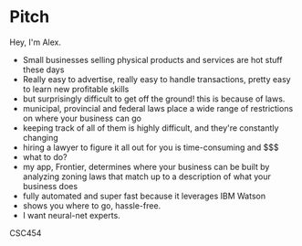 Pitch
======

Hey, I'm Alex.

- Small businesses selling physical products and services are hot stuff these days
- Really easy to advertise, really easy to handle transactions, pretty easy to
learn new profitable skills
- but surprisingly difficult to get off the ground! this is because of laws.
- municipal, provincial and federal laws place a wide range of restrictions on where
your business can go
- keeping track of all of them is highly difficult, and they're constantly changing
- hiring a lawyer to figure it all out for you is time-consuming and $$$
- what to do?
- my app, Frontier, determines where your business can be built by
analyzing zoning laws that match up to a description of what your business
does
- fully automated and super fast because it leverages IBM Watson
- shows you where to go, hassle-free.
- I want neural-net experts.

CSC454 